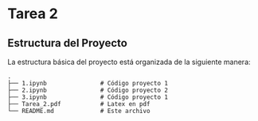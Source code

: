 # Tarea 2

## Estructura del Proyecto

La estructura básica del proyecto está organizada de la siguiente manera:

```plaintext
.
├── 1.ipynb               # Código proyecto 1
├── 2.ipynb               # Código proyecto 2
├── 3.ipynb               # Código proyecto 1
├── Tarea_2.pdf           # Latex en pdf
└── README.md             # Este archivo
```

